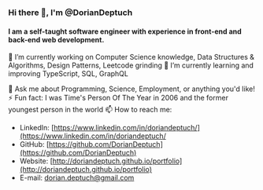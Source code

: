 ### Hi there 👋, I'm @DorianDeptuch
#### I am a self-taught software engineer with experience in front-end and back-end web development.

<!--
**DorianDeptuch/DorianDeptuch** is a ✨ _special_ ✨ repository because its `README.md` (this file) appears on your GitHub profile.

Here are some ideas to get you started:
-->
🔭 I’m currently working on Computer Science knowledge, Data Structures & Algorithms, Design Patterns, Leetcode grinding
🌱 I’m currently learning and improving TypeScript, SQL, GraphQL
<!-- - 👯 I’m looking to collaborate on ... -->
<!-- - 🤔 I’m looking for help with ... -->
<!-- - 😄 Pronouns: ... -->
💬 Ask me about Programming, Science, Employment, or anything you'd like!
⚡ Fun fact: I was Time's Person Of The Year in 2006 and the former youngest person in the world
📫 How to reach me: 

- LinkedIn: [https://www.linkedin.com/in/doriandeptuch/](https://www.linkedin.com/in/doriandeptuch/ 
- GitHub: [https://github.com/DorianDeptuch](https://github.com/DorianDeptuch)
- Website: [http://doriandeptuch.github.io/portfolio](http://doriandeptuch.github.io/portfolio)
- E-mail: [dorian.deptuch@gmail.com](dorian.deptuch@gmail.com)

